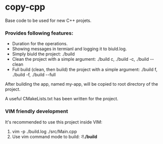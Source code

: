 # copy-cpp
Base code to be used for new C++ projets.

### Provides following features:

* Duration for the operations.
* Showing messages in termianl and logging it to biuld.log.
* Simply biuld the project: ./build
* Clean the project with a simple argument: ./build c, ./build -c, ./build --clean
* Full build (clean, then build) the project with a simple argument: ./build f, ./build -f, ./build --full

After building the app, named my-app, will be copied to root directory of the project.

A useful CMakeLists.txt has been written for the project.

### VIM friendly development
It's recommended to use this project inside VIM:
1. vim -p ./build.log ./src/Main.cpp
2. Use vim command mode to build: **:!./build**
